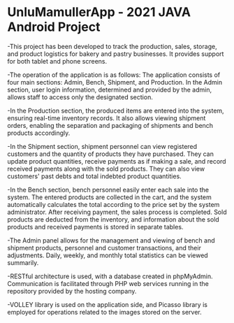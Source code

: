 # UnluMamullerApp - 2021 JAVA Android Project

-This project has been developed to track the production, sales, storage, and product logistics for bakery and pastry businesses. It provides support for both tablet and phone screens.

-The operation of the application is as follows:
The application consists of four main sections: Admin, Bench, Shipment, and Production. In the Admin section, user login information, determined and provided by the admin, allows staff to access only the designated section.

-In the Production section, the produced items are entered into the system, ensuring real-time inventory records. It also allows viewing shipment orders, enabling the separation and packaging of shipments and bench products accordingly.

-In the Shipment section, shipment personnel can view registered customers and the quantity of products they have purchased. They can update product quantities, receive payments as if making a sale, and record received payments along with the sold products. They can also view customers' past debts and total indebted product quantities.

-In the Bench section, bench personnel easily enter each sale into the system. The entered products are collected in the cart, and the system automatically calculates the total according to the price set by the system administrator. After receiving payment, the sales process is completed. Sold products are deducted from the inventory, and information about the sold products and received payments is stored in separate tables.

-The Admin panel allows for the management and viewing of bench and shipment products, personnel and customer transactions, and their adjustments. Daily, weekly, and monthly total statistics can be viewed summarily.

-RESTful architecture is used, with a database created in phpMyAdmin. Communication is facilitated through PHP web services running in the repository provided by the hosting company.

-VOLLEY library is used on the application side, and Picasso library is employed for operations related to the images stored on the server.
